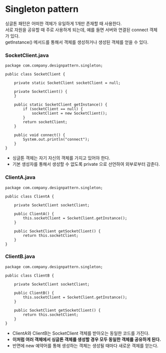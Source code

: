 # Singleton pattern
싱글톤 패턴은 어떠한 객체가 유일하게 1개만 존재할 때 사용한다.<br>
서로 자원을 공유할 때 주로 사용하게 되는데, 예를 들면 서버와 연결된 connect 객체가 있다.<br>
getInstance() 메서드를 통해서 객체를 생성하거나 생성된 객체를 얻을 수 있다.

### SocketClient.java
```
package com.company.designpattern.singleton;

public class SocketClient {

    private static SocketClient socketClient = null;
    
    private SocketClient() {
    }

    public static SocketClient getInstance() {
        if (socketClient == null) {
            socketClient = new SocketClient();
        }
        return socketClient;
    }

    public void connect() {
        System.out.println("connect");
    }
}
```
- 싱글톤 객체는 자기 자신의 객체를 가지고 있어야 한다.
- 기본 생성자를 통해서 생성할 수 없도록 private 으로 선언하여 외부로부터 감춘다.

### ClientA.java
```
package com.company.designpattern.singleton;

public class ClientA {

    private SocketClient socketClient;

    public ClientA() {
        this.socketClient = SocketClient.getInstance();
    }

    public SocketClient getSocketClient() {
        return this.socketClient;
    }
}
```
### ClientB.java
```
package com.company.designpattern.singleton;

public class ClientB {

    private SocketClient socketClient;

    public ClientB() {
        this.socketClient = SocketClient.getInstance();
    }

    public SocketClient getSocketClient() {
        return this.socketClient;
    }
}
```
- ClientA와 ClientB는 SocketClient 객체를 받아오는 동일한 코드를 가진다.
- **이처럼 여러 객체에서 싱글톤 객체를 생성할 경우 모두 동일한 객체를 공유하게 된다.**
- 반면에 new 예약어를 통해 생성하는 객체는 생성될 때마다 새로운 객체를 얻는다.
